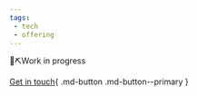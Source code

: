 ```yaml
---
tags:
 - tech
 - offering
---
```


💎⛏️Work in progress 

[Get in touch](https://www.hypergrowth.io/#section-1659904077408){ .md-button .md-button--primary }